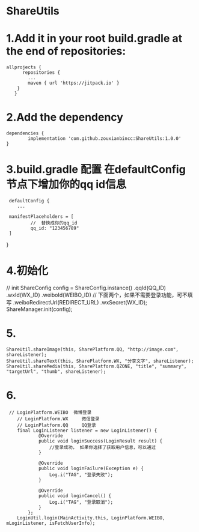 # ShareUtils
# 1.Add it in your root build.gradle at the end of repositories:
    allprojects {
		  repositories {
			...
		  	maven { url 'https://jitpack.io' }
	  	}
	   }
# 2.Add the dependency
    dependencies {
	        implementation 'com.github.zouxianbincc:ShareUtils:1.0.0'
	}
# 3.build.gradle 配置 在defaultConfig节点下增加你的qq id信息
     defaultConfig {
    	...
 	
     manifestPlaceholders = [
             //  替换成你的qq_id
             qq_id: "123456789"
     ]
     
   }
# 4.初始化
   // init
     ShareConfig config = ShareConfig.instance()
             .qqId(QQ_ID)
             .wxId(WX_ID)
             .weiboId(WEIBO_ID)
             // 下面两个，如果不需要登录功能，可不填写
             .weiboRedirectUrl(REDIRECT_URL)
             .wxSecret(WX_ID);
     ShareManager.init(config);
     
# 5.
    ShareUtil.shareImage(this, SharePlatform.QQ, "http://image.com", shareListener);
    ShareUtil.shareText(this, SharePlatform.WX, "分享文字", shareListener);
    ShareUtil.shareMedia(this, SharePlatform.QZONE, "title", "summary", "targetUrl", "thumb", shareListener);
    
# 6.  
     // LoginPlatform.WEIBO  微博登录   
        // LoginPlatform.WX     微信登录
        // LoginPlatform.QQ     QQ登录 
        final LoginListener listener = new LoginListener() {
                @Override
                public void loginSuccess(LoginResult result) {
                    //登录成功， 如果你选择了获取用户信息，可以通过
                }
            
                @Override
                public void loginFailure(Exception e) {
                    Log.i("TAG", "登录失败");
                }
    
                @Override
                public void loginCancel() {
                    Log.i("TAG", "登录取消");
                }
            };
        LoginUtil.login(MainActivity.this, LoginPlatform.WEIBO, mLoginListener, isFetchUserInfo);

